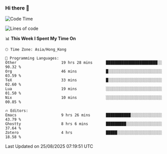 ### Hi there 👋

<!--
**nicehiro/nicehiro** is a ✨ _special_ ✨ repository because its `README.md` (this file) appears on your GitHub profile.

Here are some ideas to get you started:

- 🔭 I’m currently working on ...
- 🌱 I’m currently learning ...
- 👯 I’m looking to collaborate on ...
- 🤔 I’m looking for help with ...
- 💬 Ask me about ...
- 📫 How to reach me: ...
- 😄 Pronouns: ...
- ⚡ Fun fact: ...
-->

<!--START_SECTION:waka-->
![Code Time](http://img.shields.io/badge/Code%20Time-937%20hrs%2038%20mins-blue)

![Lines of code](https://img.shields.io/badge/From%20Hello%20World%20I%27ve%20Written-1.8%20million%20lines%20of%20code-blue)

📊 **This Week I Spent My Time On** 

```text
🕑︎ Time Zone: Asia/Hong_Kong

💬 Programming Languages: 
Other                    19 hrs 28 mins      ███████████████████████░░   90.32 % 
Org                      46 mins             █░░░░░░░░░░░░░░░░░░░░░░░░   03.59 % 
TeX                      33 mins             █░░░░░░░░░░░░░░░░░░░░░░░░   02.60 % 
Lua                      19 mins             ░░░░░░░░░░░░░░░░░░░░░░░░░   01.50 % 
Nix                      10 mins             ░░░░░░░░░░░░░░░░░░░░░░░░░   00.85 % 

🔥 Editors: 
Emacs                    9 hrs 26 mins       ███████████░░░░░░░░░░░░░░   43.79 % 
Ghostty                  8 hrs 6 mins        █████████░░░░░░░░░░░░░░░░   37.64 % 
Zotero                   4 hrs               █████░░░░░░░░░░░░░░░░░░░░   18.58 % 
```


 Last Updated on 25/08/2025 07:19:51 UTC
<!--END_SECTION:waka-->
